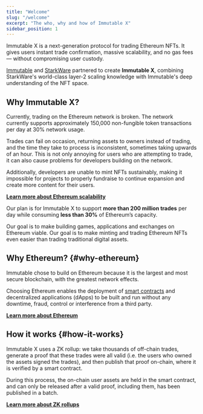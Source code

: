```yaml
---
title: "Welcome"
slug: "/welcome"
excerpt: "The who, why and how of Immutable X"
sidebar_position: 1
---
```

Immutable X is a next-generation protocol for trading Ethereum NFTs. It gives users instant trade confirmation, massive scalability, and no gas fees — without compromising user custody.

[Immutable](https://immutable.com/#build-on-immutable) and [StarkWare](https://starkware.co/about-us/) partnered to create **Immutable X**, combining StarkWare's world-class layer-2 scaling knowledge with Immutable's deep understanding of the NFT space.

## Why Immutable X?
Currently, trading on the Ethereum network is broken. The network currently supports approximately 150,000 non-fungible token transactions per day at 30% network usage. 

Trades can fail on occasion, returning assets to owners instead of trading, and the time they take to process is inconsistent, sometimes taking upwards of an hour. This is not only annoying for users who are attempting to trade, it can also cause problems for developers building on the network. 

Additionally, developers are unable to mint NFTs sustainably, making it impossible for projects to properly fundraise to continue expansion and create more content for their users.

**[Learn more about Ethereum scalability](./ethereum-scalability.md)**

Our plan is for Immutable X to support **more than 200 million trades** per day while consuming **less than 30%** of Ethereum’s capacity.

Our goal is to make building games, applications and exchanges on Ethereum viable. Our goal is to make minting and trading Ethereum NFTs even easier than trading traditional digital assets.

## Why Ethereum? {#why-ethereum}
Immutable chose to build on Ethereum because it is the largest and most secure blockchain, with the greatest network effects.

Choosing Ethereum enables the deployment of [smart contracts](./introduction-smart-contracts.md) and decentralized applications (dApps) to be built and run without any downtime, fraud, control or interference from a third party.

**[Learn more about Ethereum](./core-concepts.md#ethereum)**

## How it works {#how-it-works}
Immutable X uses a ZK rollup: we take thousands of off-chain trades, generate a proof that these trades were all valid (i.e. the users who owned the assets signed the trades), and then publish that proof on-chain, where it is verified by a smart contract.

During this process, the on-chain user assets are held in the smart contract, and can only be released after a valid proof, including them, has been published in a batch.

**[Learn more about ZK rollups](./architecture-overview.md#zk-rollups)**